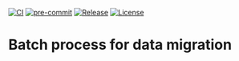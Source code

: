 [![CI](https://github.com/Romanow/data-migration-lib/actions/workflows/build.yml/badge.svg?branch=master)](https://github.com/Romanow/data-migration-lib/actions/workflows/build.yml)
[![pre-commit](https://img.shields.io/badge/pre--commit-enabled-brightgreen?logo=pre-commit)](https://github.com/pre-commit/pre-commit)
[![Release](https://img.shields.io/github/v/release/Romanow/data-migration-lib?logo=github&sort=semver)](https://github.com/Romanow/data-migration-lib/releases/latest)
[![License](https://img.shields.io/github/license/Romanow/data-migration-lib)](https://github.com/Romanow/data-migration-lib/blob/master/LICENSE)

# Batch process for data migration
